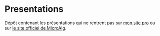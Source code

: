 # Presentations

Dépôt contenant les présentations qui ne rentrent pas sur
[mon site pro](http://profgra.org/lycee) ou sur
[le site officiel de MicroAlg](http://microalg.info).
